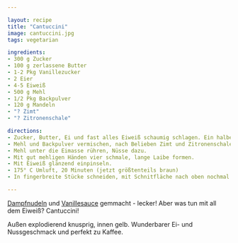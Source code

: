 ```yaml
---

layout: recipe
title: "Cantuccini"
image: cantuccini.jpg
tags: vegetarian

ingredients:
- 300 g Zucker
- 100 g zerlassene Butter
- 1-2 Pkg Vanillezucker
- 2 Eier
- 4-5 Eiweiß
- 500 g Mehl
- 1/2 Pkg Backpulver
- 120 g Mandeln
- "? Zimt"
- "? Zitronenschale"

directions:
- Zucker, Butter, Ei und fast alles Eiweiß schaumig schlagen. Ein halbes Eiweiß aufheben.
- Mehl und Backpulver vermischen, nach Belieben Zimt und Zitronenschale
- Mehl unter die Eimasse rühren, Nüsse dazu.
- Mit gut mehligen Händen vier schmale, lange Laibe formen.
- Mit Eiweiß glänzend einpinseln. 
- 175° C Umluft, 20 Minuten (jetzt größtenteils braun)
- In fingerbreite Stücke schneiden, mit Schnitfläche nach oben nochmal 10 Minuten

--- 
```


[Dampfnudeln](dampfnudeln) und [Vanillesauce](vanillesauce) gemmacht - lecker! Aber was tun mit all dem Eiweiß? Cantuccini!

Außen explodierend knusprig, innen gelb. Wunderbarer Ei- und Nussgeschmack und perfekt zu Kaffee.
